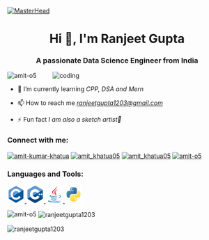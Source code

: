 
[![MasterHead](https://user-images.githubusercontent.com/74038190/241765440-80728820-e06b-4f96-9c9e-9df46f0cc0a5.gif)](https://github.com/ranjeetgupta1203)
<h1 align="center">Hi 👋, I'm Ranjeet Gupta</h1>
<h3 align="center">A passionate Data Science Engineer from India</h3>
<img align="right" alt="coding"width="400" src="https://user-images.githubusercontent.com/69011963/137184767-79a13ec7-1bb3-4341-a6da-3a149c9c159a.gif"
<p align="left"> <img src="https://komarev.com/ghpvc/?username=amit-o5&label=Profile%20views&color=0e75b6&style=flat" alt="amit-o5" /> </p>

- 🌱 I’m currently learning *CPP, DSA and Mern*

- 📫 How to reach me *ranjeetgupta1203@gmail.com*

- ⚡ Fun fact *I am also a sketch artist🎨*

<h3 align="left">Connect with me:</h3>
<p align="left">
<a href="https://linkedin.com/in/amit-kumar-khatua" target="blank"><img align="center" src="https://raw.githubusercontent.com/rahuldkjain/github-profile-readme-generator/master/src/images/icons/Social/linked-in-alt.svg" alt="amit-kumar-khatua" height="30" width="40" /></a>
<a href="https://fb.com/amit_khatua05" target="blank"><img align="center" src="https://raw.githubusercontent.com/rahuldkjain/github-profile-readme-generator/master/src/images/icons/Social/facebook.svg" alt="amit_khatua05" height="30" width="40" /></a>
<a href="https://instagram.com/amit_khatua05" target="blank"><img align="center" src="https://raw.githubusercontent.com/rahuldkjain/github-profile-readme-generator/master/src/images/icons/Social/instagram.svg" alt="amit_khatua05" height="30" width="40" /></a>
<a href="https://www.leetcode.com/amit-o5" target="blank"><img align="center" src="https://raw.githubusercontent.com/rahuldkjain/github-profile-readme-generator/master/src/images/icons/Social/leet-code.svg" alt="amit-o5" height="30" width="40" /></a>
</p>

<h3 align="left">Languages and Tools:</h3>
<p align="left"> <a href="https://www.cprogramming.com/" target="_blank" rel="noreferrer"> <img src="https://raw.githubusercontent.com/devicons/devicon/master/icons/c/c-original.svg" alt="c" width="40" height="40"/> </a> <a href="https://www.w3schools.com/cpp/" target="_blank" rel="noreferrer"> <img src="https://raw.githubusercontent.com/devicons/devicon/master/icons/cplusplus/cplusplus-original.svg" alt="cplusplus" width="40" height="40"/> </a> <a href="https://www.java.com" target="_blank" rel="noreferrer"> <img src="https://raw.githubusercontent.com/devicons/devicon/master/icons/java/java-original.svg" alt="java" width="40" height="40"/> </a> <a href="https://www.python.org" target="_blank" rel="noreferrer"> <img src="https://raw.githubusercontent.com/devicons/devicon/master/icons/python/python-original.svg" alt="python" width="40" height="40"/> </a> </p>

<p><img align="left" src="https://github-readme-stats.vercel.app/api/top-langs?username=amit-o5&show_icons=true&locale=en&layout=compact" alt="amit-o5" /></p>

<p>&nbsp;<img align="center" src="https://github-readme-stats.vercel.app/api?username=amit-o5&show_icons=true&locale=en" alt="ranjeetgupta1203" /></p>

<p><img align="center" src="https://github-readme-streak-stats.herokuapp.com/?user=amit-o5&" alt="ranjeetgupta1203" /></p>
